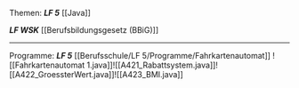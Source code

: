 
Themen:
***LF 5***
[[Java]]

***LF WSK***
[[Berufsbildungsgesetz (BBiG)]]


---

Programme: 
***LF 5***
[[Berufsschule/LF 5/Programme/Fahrkartenautomat]]
![[Fahrkartenautomat 1.java]]![[A421_Rabattsystem.java]]![[A422_GroessterWert.java]]![[A423_BMI.java]]
